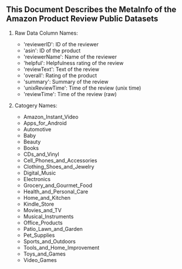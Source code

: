 ## This Document Describes the MetaInfo of the Amazon Product Review Public Datasets

1. Raw Data Column Names:

    * 'reviewerID': ID of the reviewer
    * 'asin': ID of the product
    * 'reviewerName': Name of the reviewer
    * 'helpful': Helpfulness rating of the review
    * 'reviewText': Text of the review
    * 'overall': Rating of the product
    * 'summary': Summary of the review
    * 'unixReviewTime': Time of the review (unix time)
    * 'reviewTime': Time of the review (raw)

2. Catogery Names:

    * Amazon_Instant_Video
    * Apps_for_Android
    * Automotive
    * Baby
    * Beauty
    * Books
    * CDs_and_Vinyl
    * Cell_Phones_and_Accessories
    * Clothing_Shoes_and_Jewelry
    * Digital_Music
    * Electronics
    * Grocery_and_Gourmet_Food
    * Health_and_Personal_Care
    * Home_and_Kitchen
    * Kindle_Store
    * Movies_and_TV
    * Musical_Instruments
    * Office_Products
    * Patio_Lawn_and_Garden
    * Pet_Supplies
    * Sports_and_Outdoors
    * Tools_and_Home_Improvement
    * Toys_and_Games
    * Video_Games
